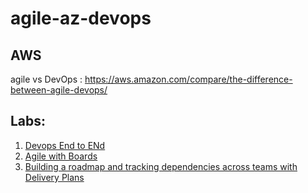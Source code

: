 # agile-az-devops

## AWS 
agile vs DevOps : https://aws.amazon.com/compare/the-difference-between-agile-devops/

## Labs:
1. [Devops End to ENd ](https://azuredevopslabs.com/labs/azuredevops/EndtoEnd/)
2. [Agile with Boards](https://azuredevopslabs.com/labs/azuredevops/agile/)
3. [Building a roadmap and tracking dependencies across teams with Delivery Plans](https://azuredevopslabs.com/labs/azuredevops/deliveryplans/)
